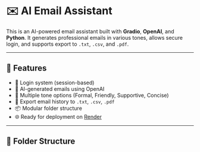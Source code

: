 # ✉️ AI Email Assistant

This is an AI-powered email assistant built with **Gradio**, **OpenAI**, and **Python**. It generates professional emails in various tones, allows secure login, and supports export to `.txt`, `.csv`, and `.pdf`.

---

## 🧩 Features

- 🔐 Login system (session-based)
- 🤖 AI-generated emails using OpenAI
- 🎯 Multiple tone options (Formal, Friendly, Supportive, Concise)
- 📁 Export email history to `.txt`, `.csv`, `.pdf`
- 📦 Modular folder structure
- 🌐 Ready for deployment on [Render](https://render.com)

---

## 📁 Folder Structure

